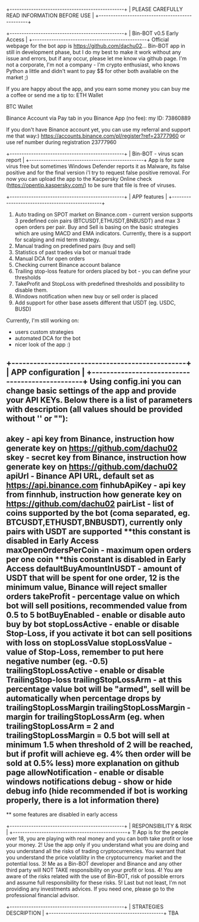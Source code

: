 +------------------------------------------------+
|  PLEASE CAREFULLY READ INFORMATION BEFORE USE  |
+------------------------------------------------+

+------------------------------------------------+
|  Bin-BOT v0.5 Early Access                     |
+------------------------------------------------+
Official webpage for the bot app is https://github.com/dachu02...
Bin-BOT app in still in development phase, but I do my best to make it work without any issue and errors, but if any occur, please let me know via github page.
I'm not a corporate, I'm not a company - I'm crypto enthusiast, who knows Python a little and didn't want to pay $$ for other both available on the market ;)

If you are happy about the app, and you earn some money you can buy me a coffee or send me a tip to:
ETH Wallet

BTC Wallet

Binance Account via Pay tab in you Binance App (no fee):
my ID: 73860889

If you don't have Binance account yet, you can use my referral and support me that way:)
https://accounts.binance.com/pl/register?ref=23777960   or use ref number during registration 23777960

+------------------------------------------------+
|  Bin-BOT - virus scan report                   |
+------------------------------------------------+
App is for sure virus free but sometimes Windows Defender reports it as Malware, its false positive and for the final version i'l try to request false positive removal.
For now you can upload the app to the Kacpersky Online check (https://opentip.kaspersky.com/) to be sure that file is free of viruses.


+------------------------------------------------+
|  APP features                                  |
+------------------------------------------------+
1. Auto trading on SPOT market on Binance.com - current version supports 3 predefined coin pairs (BTCUSDT,ETHUSDT,BNBUSDT) and max 3 open orders per pair. Buy and Sell is basing on the basic strategies which are using MACD and EMA indicators. Currently, there is a support for scalping and mid term strategy.
2. Manual trading on predefined pairs (buy and sell)
3. Statistics of past trades via bot or manual trade
4. Manual DCA for open orders
5. Checking current Binance account balance
6. Trailing stop-loss feature for orders placed by bot - you can define your thresholds
7. TakeProfit and StopLoss with predefined thresholds and possibility to disable them.
8. Windows notification when new buy or sell order is placed
9. Add support for other base assets different that USDT (eg. USDC, BUSD)

Currently, I'm still working on:
- users custom strategies
- automated DCA for the bot
- nicer look of the app :)


+------------------------------------------------+
|  APP configuration                             |
+------------------------------------------------+
Using config.ini you can change basic settings of the app and provide your API KEYs.
Below there is a list of parameters with description (all values should be provided without '' or ""):
-------------------------
akey - api key from Binance, instruction how generate key on https://github.com/dachu02
skey - secret key from Binance, instruction how generate key on https://github.com/dachu02
apiUrl - Binance API URL, default set as https://api.binance.com
finhubApiKey - api key from finnhub, instruction how generate key on https://github.com/dachu02
pairList - list of coins supported by the bot (coma separated, eg. BTCUSDT,ETHUSDT,BNBUSDT), currently only pairs with USDT are supported **this constant is disabled in Early Access
maxOpenOrdersPerCoin - maximum open orders per one coin **this constant is disabled in Early Access
defaultBuyAmountInUSDT - amount of USDT that will be spent for one order, 12 is the minimum value, Binance will reject smaller orders
takeProfit - percentage value on which bot will sell positions, recommended value from 0.5 to 5
botBuyEnabled - enable or disable auto buy by bot
stopLossActive - enable or disable Stop-Loss, if you activate it bot can sell positions with loss on stopLossValue
stopLossValue - value of Stop-Loss, remember to put here negative number (eg. -0.5)
trailingStopLossActive - enable or disable TrailingStop-loss
trailingStopLossArm - at this percentage value bot will be "armed", sell will be automatically when percentage drops by trailingStopLossMargin
trailingStopLossMargin - margin for trailingStopLossArm (eg. when trailingStopLossArm = 2 and trailingStopLossMargin = 0.5 bot will sell at minimum 1.5 when threshold of 2 will be reached, but if profit will achieve eg. 4% then order will be sold at 0.5% less) more explanation on github page
allowNotification - enable or disable windows notifications
debug - show or hide debug info (hide recommended if bot is working properly, there is a lot information there)
-------------------------
** some features are disabled in early access


+------------------------------------------------+
|  RESPONSIBILITY & RISK                         |
+------------------------------------------------+
1! App is for the people over 18, you are playing with real money and you can both take profit or lose your money.
2! Use the app only if you understand what you are doing and you understand all the risks of trading cryptocurrencies. You warrant that you understand the price volatility in the cryptocurrency market and the potential loss.
3! Me as a Bin-BOT developer and Binance and any other third party will NOT TAKE responsibility on your profit or loss.
4! You are aware of the risks related with the use of Bin-BOT, risk of possible errors and assume full responsibility for these risks.
5! Last but not least, I'm not providing any investments advices. If you need one, please go to the professional financial advisor.


+------------------------------------------------+
|  STRATEGIES DESCRIPTION                        |
+------------------------------------------------+
TBA
